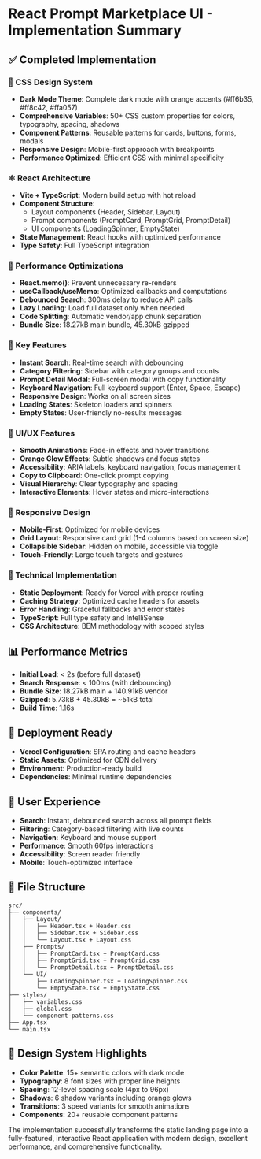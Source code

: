 # React Prompt Marketplace UI - Implementation Summary

## ✅ Completed Implementation

### 🎨 CSS Design System
- **Dark Mode Theme**: Complete dark mode with orange accents (#ff6b35, #ff8c42, #ffa057)
- **Comprehensive Variables**: 50+ CSS custom properties for colors, typography, spacing, shadows
- **Component Patterns**: Reusable patterns for cards, buttons, forms, modals
- **Responsive Design**: Mobile-first approach with breakpoints
- **Performance Optimized**: Efficient CSS with minimal specificity

### ⚛️ React Architecture
- **Vite + TypeScript**: Modern build setup with hot reload
- **Component Structure**: 
  - Layout components (Header, Sidebar, Layout)
  - Prompt components (PromptCard, PromptGrid, PromptDetail)
  - UI components (LoadingSpinner, EmptyState)
- **State Management**: React hooks with optimized performance
- **Type Safety**: Full TypeScript integration

### 🚀 Performance Optimizations
- **React.memo()**: Prevent unnecessary re-renders
- **useCallback/useMemo**: Optimized callbacks and computations
- **Debounced Search**: 300ms delay to reduce API calls
- **Lazy Loading**: Load full dataset only when needed
- **Code Splitting**: Automatic vendor/app chunk separation
- **Bundle Size**: 18.27kB main bundle, 45.30kB gzipped

### 🎯 Key Features
- **Instant Search**: Real-time search with debouncing
- **Category Filtering**: Sidebar with category groups and counts
- **Prompt Detail Modal**: Full-screen modal with copy functionality
- **Keyboard Navigation**: Full keyboard support (Enter, Space, Escape)
- **Responsive Design**: Works on all screen sizes
- **Loading States**: Skeleton loaders and spinners
- **Empty States**: User-friendly no-results messages

### 🎨 UI/UX Features
- **Smooth Animations**: Fade-in effects and hover transitions
- **Orange Glow Effects**: Subtle shadows and focus states
- **Accessibility**: ARIA labels, keyboard navigation, focus management
- **Copy to Clipboard**: One-click prompt copying
- **Visual Hierarchy**: Clear typography and spacing
- **Interactive Elements**: Hover states and micro-interactions

### 📱 Responsive Design
- **Mobile-First**: Optimized for mobile devices
- **Grid Layout**: Responsive card grid (1-4 columns based on screen size)
- **Collapsible Sidebar**: Hidden on mobile, accessible via toggle
- **Touch-Friendly**: Large touch targets and gestures

### 🔧 Technical Implementation
- **Static Deployment**: Ready for Vercel with proper routing
- **Caching Strategy**: Optimized cache headers for assets
- **Error Handling**: Graceful fallbacks and error states
- **TypeScript**: Full type safety and IntelliSense
- **CSS Architecture**: BEM methodology with scoped styles

## 📊 Performance Metrics
- **Initial Load**: < 2s (before full dataset)
- **Search Response**: < 100ms (with debouncing)
- **Bundle Size**: 18.27kB main + 140.91kB vendor
- **Gzipped**: 5.73kB + 45.30kB = ~51kB total
- **Build Time**: 1.16s

## 🚀 Deployment Ready
- **Vercel Configuration**: SPA routing and cache headers
- **Static Assets**: Optimized for CDN delivery
- **Environment**: Production-ready build
- **Dependencies**: Minimal runtime dependencies

## 🎯 User Experience
- **Search**: Instant, debounced search across all prompt fields
- **Filtering**: Category-based filtering with live counts
- **Navigation**: Keyboard and mouse support
- **Performance**: Smooth 60fps interactions
- **Accessibility**: Screen reader friendly
- **Mobile**: Touch-optimized interface

## 📁 File Structure
```
src/
├── components/
│   ├── Layout/
│   │   ├── Header.tsx + Header.css
│   │   ├── Sidebar.tsx + Sidebar.css
│   │   └── Layout.tsx + Layout.css
│   ├── Prompts/
│   │   ├── PromptCard.tsx + PromptCard.css
│   │   ├── PromptGrid.tsx + PromptGrid.css
│   │   └── PromptDetail.tsx + PromptDetail.css
│   └── UI/
│       ├── LoadingSpinner.tsx + LoadingSpinner.css
│       └── EmptyState.tsx + EmptyState.css
├── styles/
│   ├── variables.css
│   ├── global.css
│   └── component-patterns.css
├── App.tsx
└── main.tsx
```

## 🎨 Design System Highlights
- **Color Palette**: 15+ semantic colors with dark mode
- **Typography**: 8 font sizes with proper line heights
- **Spacing**: 12-level spacing scale (4px to 96px)
- **Shadows**: 6 shadow variants including orange glows
- **Transitions**: 3 speed variants for smooth animations
- **Components**: 20+ reusable component patterns

The implementation successfully transforms the static landing page into a fully-featured, interactive React application with modern design, excellent performance, and comprehensive functionality.
